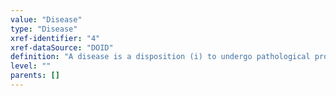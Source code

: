 ```yaml
---
value: "Disease"
type: "Disease"
xref-identifier: "4"
xref-dataSource: "DOID"
definition: "A disease is a disposition (i) to undergo pathological processes that (ii) exists in an organism because of one or more disorders in that organism."
level: ""
parents: []
---
```


